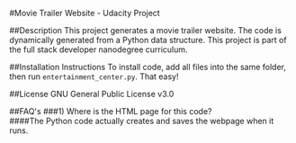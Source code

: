 #Movie Trailer Website - Udacity Project

##Description
This project generates a movie trailer website.  The code is dynamically generated from a Python data structure.  This project is part of the full stack developer nanodegree curriculum.

##Installation Instructions
To install code, add all files into the same folder, then run `entertainment_center.py`.  That easy!

##License
GNU General Public License v3.0

##FAQ's
###1)  Where is the HTML page for this code?  
####The Python code actually creates and saves the webpage when it runs.  
